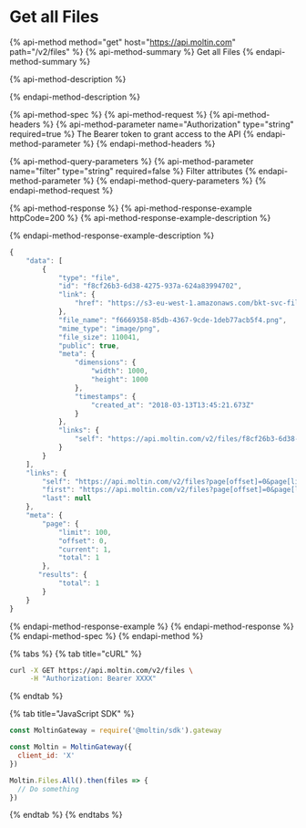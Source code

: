 # Get all Files

{% api-method method="get" host="https://api.moltin.com" path="/v2/files" %}
{% api-method-summary %}
Get all Files
{% endapi-method-summary %}

{% api-method-description %}

{% endapi-method-description %}

{% api-method-spec %}
{% api-method-request %}
{% api-method-headers %}
{% api-method-parameter name="Authorization" type="string" required=true %}
The Bearer token to grant access to the API
{% endapi-method-parameter %}
{% endapi-method-headers %}

{% api-method-query-parameters %}
{% api-method-parameter name="filter" type="string" required=false %}
Filter attributes
{% endapi-method-parameter %}
{% endapi-method-query-parameters %}
{% endapi-method-request %}

{% api-method-response %}
{% api-method-response-example httpCode=200 %}
{% api-method-response-example-description %}

{% endapi-method-response-example-description %}

```javascript
{
    "data": [
        {
            "type": "file",
            "id": "f8cf26b3-6d38-4275-937a-624a83994702",
            "link": {
                "href": "https://s3-eu-west-1.amazonaws.com/bkt-svc-files-cmty-api-moltin-com/e8c53cb0-120d-4ea5-8941-ce74dec06038/f8cf26b3-6d38-4275-937a-624a83994702.png"
            },
            "file_name": "f6669358-85db-4367-9cde-1deb77acb5f4.png",
            "mime_type": "image/png",
            "file_size": 110041,
            "public": true,
            "meta": {
                "dimensions": {
                    "width": 1000,
                    "height": 1000
                },
                "timestamps": {
                    "created_at": "2018-03-13T13:45:21.673Z"
                }
            },
            "links": {
                "self": "https://api.moltin.com/v2/files/f8cf26b3-6d38-4275-937a-624a83994702"
            }
        }
    ],
    "links": {
        "self": "https://api.moltin.com/v2/files?page[offset]=0&page[limit]=100&filter=",
        "first": "https://api.moltin.com/v2/files?page[offset]=0&page[limit]=100&filter=",
        "last": null
    },
    "meta": {
        "page": {
            "limit": 100,
            "offset": 0,
            "current": 1,
            "total": 1
        },
       "results": {
            "total": 1
        }
    }
}
```
{% endapi-method-response-example %}
{% endapi-method-response %}
{% endapi-method-spec %}
{% endapi-method %}

{% tabs %}
{% tab title="cURL" %}
```bash
curl -X GET https://api.moltin.com/v2/files \
     -H "Authorization: Bearer XXXX"
```
{% endtab %}

{% tab title="JavaScript SDK" %}
```javascript
const MoltinGateway = require('@moltin/sdk').gateway

const Moltin = MoltinGateway({
  client_id: 'X'
})

Moltin.Files.All().then(files => {
  // Do something
})
```
{% endtab %}
{% endtabs %}

